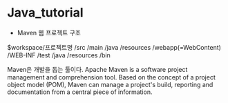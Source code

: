 # Java_tutorial

 - Maven 웹 프로젝트 구조

$workspace/프로젝트명
/src
/main
/java
/resources
/webapp(=WebContent)
/WEB-INF
/test
/java
/resources
/bin

Maven은 개발을 돕는 툴이다.
Apache Maven is a software project management and comprehension tool. Based on the concept of a project object model (POM), Maven can manage a project's build, reporting and documentation from a central piece of information.